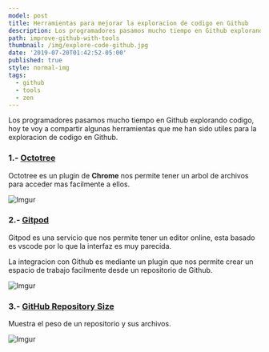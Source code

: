 ```yaml
---
model: post
title: Herramientas para mejorar la exploracion de codigo en Github
description: Los programadores pasamos mucho tiempo en Github explorando codigo, hoy te voy a compartir algunas herramientas que me han sido utiles para la exploracion de codigo en Github.
path: improve-github-with-tools
thumbnail: /img/explore-code-github.jpg
date: '2019-07-20T01:42:52-05:00'
published: true
style: normal-img
tags:
  - github
  - tools
  - zen
---
```


Los programadores pasamos mucho tiempo en Github explorando codigo, hoy te voy a compartir algunas herramientas que me han sido utiles para la exploracion de codigo en Github.

### 1.- [Octotree](https://octotree.io)

Octotree es un plugin de **Chrome** nos permite tener un arbol de archivos para acceder mas facilmente a ellos.

![Imgur](https://i.imgur.com/OIYtwiB.png)

### 2.- [Gitpod](https://gitpod.io)

Gitpod es una servicio que nos permite tener un editor online, esta basado es vscode por lo que la interfaz es muy parecida. 

La integracion con Github es mediante un plugin que nos permite crear un espacio de trabajo facilmente desde un repositorio de Github.

![Imgur](https://i.imgur.com/7e2cvkv.png)

### 3.- [GitHub Repository Size](https://chrome.google.com/webstore/detail/github-repository-size/apnjnioapinblneaedefcnopcjepgkci)

Muestra el peso de un repositorio y sus archivos.

![Imgur](https://i.imgur.com/QzL2UFT.png?1)